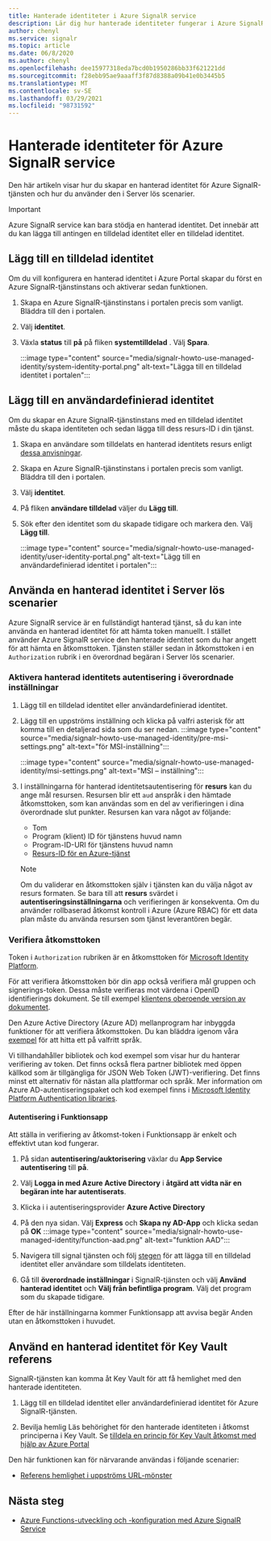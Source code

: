 ```yaml
---
title: Hanterade identiteter i Azure SignalR service
description: Lär dig hur hanterade identiteter fungerar i Azure SignalR service och hur du använder en hanterad identitet i Server lösa scenarier.
author: chenyl
ms.service: signalr
ms.topic: article
ms.date: 06/8/2020
ms.author: chenyl
ms.openlocfilehash: dee15977318eda7bcd0b1950286bb33f621221dd
ms.sourcegitcommit: f28ebb95ae9aaaff3f87d8388a09b41e0b3445b5
ms.translationtype: MT
ms.contentlocale: sv-SE
ms.lasthandoff: 03/29/2021
ms.locfileid: "98731592"
---
```

# <a name="managed-identities-for-azure-signalr-service"></a>Hanterade identiteter för Azure SignalR service

Den här artikeln visar hur du skapar en hanterad identitet för Azure SignalR-tjänsten och hur du använder den i Server lös scenarier.

> [!Important] 
> Azure SignalR service kan bara stödja en hanterad identitet. Det innebär att du kan lägga till antingen en tilldelad identitet eller en tilldelad identitet. 

## <a name="add-a-system-assigned-identity"></a>Lägg till en tilldelad identitet

Om du vill konfigurera en hanterad identitet i Azure Portal skapar du först en Azure SignalR-tjänstinstans och aktiverar sedan funktionen.

1. Skapa en Azure SignalR-tjänstinstans i portalen precis som vanligt. Bläddra till den i portalen.

2. Välj **identitet**.

4. Växla **status** till **på** på fliken **systemtilldelad** . Välj **Spara**.

    :::image type="content" source="media/signalr-howto-use-managed-identity/system-identity-portal.png" alt-text="Lägga till en tilldelad identitet i portalen":::

## <a name="add-a-user-assigned-identity"></a>Lägg till en användardefinierad identitet

Om du skapar en Azure SignalR-tjänstinstans med en tilldelad identitet måste du skapa identiteten och sedan lägga till dess resurs-ID i din tjänst.

1. Skapa en användare som tilldelats en hanterad identitets resurs enligt [dessa anvisningar](../active-directory/managed-identities-azure-resources/how-to-manage-ua-identity-portal.md#create-a-user-assigned-managed-identity).

2. Skapa en Azure SignalR-tjänstinstans i portalen precis som vanligt. Bläddra till den i portalen.

3. Välj **identitet**.

4. På fliken **användare tilldelad** väljer du **Lägg till**.

5. Sök efter den identitet som du skapade tidigare och markera den. Välj **Lägg till**.

    :::image type="content" source="media/signalr-howto-use-managed-identity/user-identity-portal.png" alt-text="Lägg till en användardefinierad identitet i portalen":::

## <a name="use-a-managed-identity-in-serverless-scenarios"></a>Använda en hanterad identitet i Server lös scenarier

Azure SignalR service är en fullständigt hanterad tjänst, så du kan inte använda en hanterad identitet för att hämta token manuellt. I stället använder Azure SignalR service den hanterade identitet som du har angett för att hämta en åtkomsttoken. Tjänsten ställer sedan in åtkomsttoken i en `Authorization` rubrik i en överordnad begäran i Server lös scenarier.

### <a name="enable-managed-identity-authentication-in-upstream-settings"></a>Aktivera hanterad identitets autentisering i överordnade inställningar

1. Lägg till en tilldelad identitet eller användardefinierad identitet.

2. Lägg till en uppströms inställning och klicka på valfri asterisk för att komma till en detaljerad sida som du ser nedan.
    :::image type="content" source="media/signalr-howto-use-managed-identity/pre-msi-settings.png" alt-text="för MSI-inställning":::
    
    :::image type="content" source="media/signalr-howto-use-managed-identity/msi-settings.png" alt-text="MSI – inställning":::

3. I inställningarna för hanterad identitetsautentisering för **resurs** kan du ange mål resursen. Resursen blir ett `aud` anspråk i den hämtade åtkomsttoken, som kan användas som en del av verifieringen i dina överordnade slut punkter. Resursen kan vara något av följande:
    - Tom
    - Program (klient) ID för tjänstens huvud namn
    - Program-ID-URI för tjänstens huvud namn
    - [Resurs-ID för en Azure-tjänst](../active-directory/managed-identities-azure-resources/services-support-managed-identities.md#azure-services-that-support-azure-ad-authentication)

    > [!NOTE]
    > Om du validerar en åtkomsttoken själv i tjänsten kan du välja något av resurs formaten. Se bara till att **resurs** svärdet i **autentiseringsinställningarna** och verifieringen är konsekventa. Om du använder rollbaserad åtkomst kontroll i Azure (Azure RBAC) för ett data plan måste du använda resursen som tjänst leverantören begär.

### <a name="validate-access-tokens"></a>Verifiera åtkomsttoken

Token i `Authorization` rubriken är en åtkomsttoken för [Microsoft Identity Platform](../active-directory/develop/access-tokens.md#validating-tokens).

För att verifiera åtkomsttoken bör din app också verifiera mål gruppen och signerings-token. Dessa måste verifieras mot värdena i OpenID identifierings dokument. Se till exempel [klientens oberoende version av dokumentet](https://login.microsoftonline.com/common/.well-known/openid-configuration).

Den Azure Active Directory (Azure AD) mellanprogram har inbyggda funktioner för att verifiera åtkomsttoken. Du kan bläddra igenom våra [exempel](../active-directory/develop/sample-v2-code.md) för att hitta ett på valfritt språk.

Vi tillhandahåller bibliotek och kod exempel som visar hur du hanterar verifiering av token. Det finns också flera partner bibliotek med öppen källkod som är tillgängliga för JSON Web Token (JWT)-verifiering. Det finns minst ett alternativ för nästan alla plattformar och språk. Mer information om Azure AD-autentiseringspaket och kod exempel finns i [Microsoft Identity Platform Authentication libraries](../active-directory/develop/reference-v2-libraries.md).

#### <a name="authentication-in-function-app"></a>Autentisering i Funktionsapp

Att ställa in verifiering av åtkomst-token i Funktionsapp är enkelt och effektivt utan kod fungerar.

1. På sidan **autentisering/auktorisering** växlar du **App Service autentisering** till **på**.

2. Välj **Logga in med Azure Active Directory** i **åtgärd att vidta när en begäran inte har autentiserats**.

3. Klicka i i autentiseringsprovider **Azure Active Directory**

4. På den nya sidan. Välj **Express** och **Skapa ny AD-App** och klicka sedan på **OK** :::image type="content" source="media/signalr-howto-use-managed-identity/function-aad.png" alt-text="funktion AAD":::

5. Navigera till signal tjänsten och följ [stegen](howto-use-managed-identity.md#add-a-system-assigned-identity) för att lägga till en tilldelad identitet eller användare som tilldelats identiteten.

6. Gå till **överordnade inställningar** i SignalR-tjänsten och välj **Använd hanterad identitet** och **Välj från befintliga program**. Välj det program som du skapade tidigare.

Efter de här inställningarna kommer Funktionsapp att avvisa begär Anden utan en åtkomsttoken i huvudet.

## <a name="use-a-managed-identity-for-key-vault-reference"></a>Använd en hanterad identitet för Key Vault referens

SignalR-tjänsten kan komma åt Key Vault för att få hemlighet med den hanterade identiteten.

1. Lägg till en tilldelad identitet eller användardefinierad identitet för Azure SignalR-tjänsten.

2. Bevilja hemlig Läs behörighet för den hanterade identiteten i åtkomst principerna i Key Vault. Se [tilldela en princip för Key Vault åtkomst med hjälp av Azure Portal](../key-vault/general/assign-access-policy-portal.md)

Den här funktionen kan för närvarande användas i följande scenarier:

- [Referens hemlighet i uppströms URL-mönster](./concept-upstream.md#key-vault-secret-reference-in-url-template-settings)


## <a name="next-steps"></a>Nästa steg

- [Azure Functions-utveckling och -konfiguration med Azure SignalR Service](signalr-concept-serverless-development-config.md)